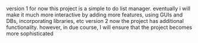 version 1
for now this project is a simple to do list manager. eventually i will make it much more interactive by adding more features, using GUIs and DBs, incorporating libraries, etc
version 2
now the project has additional functionality. however, in due course, I will ensure that the project becomes more sophisticated
